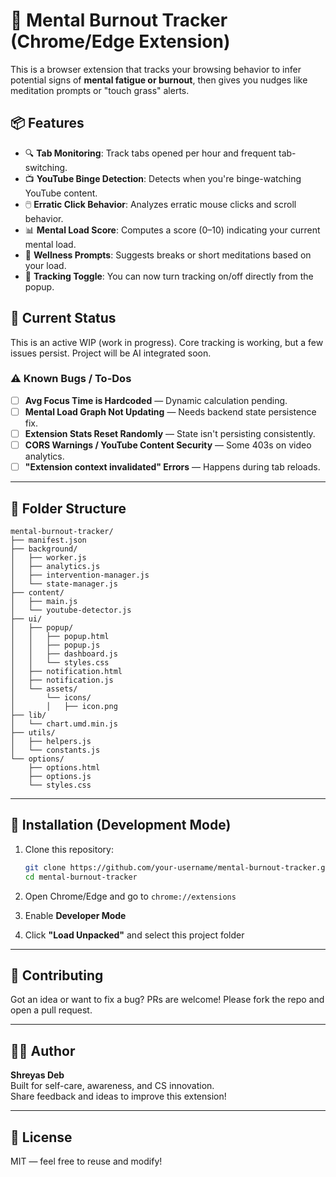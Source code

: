 # 🧠 Mental Burnout Tracker (Chrome/Edge Extension)

This is a browser extension that tracks your browsing behavior to infer potential signs of **mental fatigue or burnout**, then gives you nudges like meditation prompts or "touch grass" alerts.

## 📦 Features

- 🔍 **Tab Monitoring**: Track tabs opened per hour and frequent tab-switching.
- 📺 **YouTube Binge Detection**: Detects when you're binge-watching YouTube content.
- 🖱️ **Erratic Click Behavior**: Analyzes erratic mouse clicks and scroll behavior.
- 📊 **Mental Load Score**: Computes a score (0–10) indicating your current mental load.
- 🧘 **Wellness Prompts**: Suggests breaks or short meditations based on your load.
- 🔘 **Tracking Toggle**: You can now turn tracking on/off directly from the popup.

## 🧪 Current Status

This is an active WIP (work in progress). Core tracking is working, but a few issues persist.
Project will be AI integrated soon.

### ⚠️ Known Bugs / To-Dos

- [ ] **Avg Focus Time is Hardcoded** — Dynamic calculation pending.
- [ ] **Mental Load Graph Not Updating** — Needs backend state persistence fix.
- [ ] **Extension Stats Reset Randomly** — State isn't persisting consistently.
- [ ] **CORS Warnings / YouTube Content Security** — Some 403s on video analytics.
- [ ] **"Extension context invalidated" Errors** — Happens during tab reloads.

---

## 🧩 Folder Structure

```
mental-burnout-tracker/
├── manifest.json
├── background/
│   ├── worker.js
│   ├── analytics.js
│   ├── intervention-manager.js
│   └── state-manager.js
├── content/
│   ├── main.js
│   └── youtube-detector.js
├── ui/
│   ├── popup/
│   │   ├── popup.html
│   │   ├── popup.js
│   │   ├── dashboard.js
│   │   └── styles.css
│   ├── notification.html
│   ├── notification.js
│   └── assets/
│       └── icons/
│       │   ├── icon.png
├── lib/
│   └── chart.umd.min.js
├── utils/
│   ├── helpers.js
│   └── constants.js
└── options/
    ├── options.html
    ├── options.js
    └── styles.css
```

---

## 🚀 Installation (Development Mode)

1. Clone this repository:
    ```bash
    git clone https://github.com/your-username/mental-burnout-tracker.git
    cd mental-burnout-tracker
    ```

2. Open Chrome/Edge and go to `chrome://extensions`

3. Enable **Developer Mode**

4. Click **"Load Unpacked"** and select this project folder

---

## 👷 Contributing

Got an idea or want to fix a bug? PRs are welcome! Please fork the repo and open a pull request.

---

## 🙋‍♂️ Author

**Shreyas Deb**  
Built for self-care, awareness, and CS innovation.  
Share feedback and ideas to improve this extension!

---

## 📄 License

MIT — feel free to reuse and modify!
